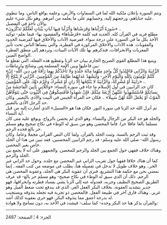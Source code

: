 ------------------------------------------------------------------------

وتتم السورة بإعلان ملكية الله لما في السماوات والأرض، وعلمه بواقع الناس،
وما تنطوي عليه حناياهم، ورجعتهم إليه، وحسابهم على ما يعلمه من أمرهم. وهو
بكل شيء عليم.  
والآن نأخذ في التفصيل.  
«سُورَةٌ أَنْزَلْناها وَفَرَضْناها وَأَنْزَلْنا فِيها آياتٍ بَيِّناتٍ لَعَلَّكُمْ تَذَكَّرُونَ» ..  
مطلع فريد في القرآن كله. الجديد فيه كلمة «فَرَضْناها» والمقصود بها- فيما
نعلم- توكيد الأخذ بكل ما في السورة على درجة سواء. ففرضية الآداب والأخلاق
فيها كفرضية الحدود والعقوبات. هذه الآداب والأخلاق المركوزة في الفطرة،
والتي ينساها الناس تحت تأثير المغريات والانحرافات، فتذكرهم بها تلك
الآيات البينات، وتردهم إلى منطق الفطرة الواضح المبين.  
ويتبع هذا المطلع القوي الصريح الجازم ببيان حد الزنا وتفظيع هذه الفعلة،
التي تقطع ما بين فاعليها وبين الأمة المسلمة من وشائج وارتباطات:  
«الزَّانِيَةُ وَالزَّانِي فَاجْلِدُوا كُلَّ واحِدٍ مِنْهُما مِائَةَ جَلْدَةٍ وَلا تَأْخُذْكُمْ بِهِما رَأْفَةٌ فِي
دِينِ اللَّهِ- إِنْ كُنْتُمْ تُؤْمِنُونَ بِاللَّهِ وَالْيَوْمِ الْآخِرِ- وَلْيَشْهَدْ عَذابَهُما طائِفَةٌ مِنَ
الْمُؤْمِنِينَ. الزَّانِي لا يَنْكِحُ إِلَّا زانِيَةً أَوْ مُشْرِكَةً، وَالزَّانِيَةُ لا يَنْكِحُها إِلَّا زانٍ
أَوْ مُشْرِكٌ وَحُرِّمَ ذلِكَ عَلَى الْمُؤْمِنِينَ» ..  
كان حد الزانيين في أول الإسلام ما جاء في سورة النساء: «وَاللَّاتِي يَأْتِينَ
الْفاحِشَةَ مِنْ نِسائِكُمْ فَاسْتَشْهِدُوا عَلَيْهِنَّ أَرْبَعَةً مِنْكُمْ. فَإِنْ شَهِدُوا فَأَمْسِكُوهُنَّ فِي
الْبُيُوتِ حَتَّى يَتَوَفَّاهُنَّ الْمَوْتُ أَوْ يَجْعَلَ اللَّهُ لَهُنَّ سَبِيلًا» .. فكان حد المرأة الحبس
في البيت والأذى بالتعبير. وكان حد الرجل الأذى بالتعبير.  
ثم أنزل الله حد الزنا في سورة النور. فكان هذا هو «السبيل» الذي أشارت
إليه من قبل آية النساء.  
والجلد هو حد البكر من الرجال والنساء. وهو الذي لم يحصن بالزواج. ويوقع
عليه متى كان مسلما بالغا عاقلا حرا. فأما المحصن وهو من سبق له الوطء في
نكاح صحيح وهو مسلم حر بالغ فحده الرجم.  
وقد ثبت الرجم بالسنة. وثبت الجلد بالقرآن. ولما كان النص القرآني مجملا
وعاما. وكان رسول الله- صلى الله عليه وسلم- قد رجم الزانيين المحصنين، فقد
تبين من هذا أن الجلد خاص بغير المحصن.  
وهناك خلاف فقهي حول الجمع بين الجلد والرجم للمحصن. والجمهور على أنه لا
يجمع بين الجلد والرجم.  
كما أن هناك خلافا فقهيا حول تغريب الزاني غير المحصن مع جلده. وحول حد
الزاني غير الحر.. وهو خلاف طويل لا ندخل في تفصيله هنا، يطلب في موضعه من
كتب الفقه.. إنما نمضي نحن مع حكمة هذا التشريع. فنرى أن عقوبة البكر هي
الجلد، وعقوبة المحصن هي الرجم. ذلك أن الذي سبق له الوطء في نكاح صحيح-
وهو مسلم حر بالغ- قد عرف الطريق الصحيح النظيف وجربه، فعدوله عنه إلى
الزنا يشي بفساد فطرته وانحرافها، فهو جدير بتشديد العقوبة، بخلاف البكر
الغفل الغر، الذي قد يندفع تحت ضغط الميل وهو غرير.. وهناك فارق آخر في
طبيعة الفعل. فالمحصن ذو تجربة فيه تجعله يتذوقه ويستجيب له بدرجة أعمق مما
يتذوقه البكر. فهو حري بعقوبة كذلك أشد.  
والقرآن يذكر هنا حد البكر وحده- كما سلف- فيشدد في الأخذ به، دون تسامح
ولا هوادة:

------------------------------------------------------------------------

الجزء: 4 ¦ الصفحة: 2487

